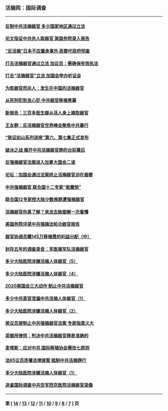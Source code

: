 ### 活摘网：国际调查
---
#### [反制中共活摘器官 多少国家地区通过立法](../../pages/nf5947/n14009863.md?06120430) 
#### [论文指证中共杀人取器官 美国务院录入报告](../../pages/nf5947/n13999890.md?06120430) 
#### [“反活摘”日本不应置身事外 政要吁政府彻查](../../pages/nf5947/n13971188.md?06120430) 
#### [打击活摘器官通过立法 加议员：需确保有效执法](../../pages/nf5947/n13886356.md?06120430) 
#### [打击“活摘器官”立法 加国会举办听证会](../../pages/nf5947/n13869362.md?06120430) 
#### [为取器官而杀人：发生在中国的活摘器官](../../pages/nf5947/n13794731.md?06120430) 
#### [从死刑犯到良心犯 中共器官移植黑幕](../../pages/nf5947/n13764669.md?06120430) 
#### [新报告：三百多医生疑从活人身上摘取器官](../../pages/nf5947/n13703044.md?06120430) 
#### [王友群：反活摘器官世界峰会聚焦中共暴行](../../pages/nf5947/n13250738.md?06120430) 
#### [“铁证如山系列讲座”第六、第七集正式发布](../../pages/nf5947/n13106287.md?06120430) 
#### [破冰之战 揭开中共活摘器官罪的台前幕后](../../pages/nf5947/n13082457.md?06120430) 
#### [反强摘器官法案进入加拿大国会二读](../../pages/nf5947/n13033450.md?06120430) 
#### [论坛：加国会通过法案终止活摘器官迫在眉睫](../../pages/nf5947/n13029839.md?06120430) 
#### [中共强摘器官 联合国十二专家“极震惊”](../../pages/nf5947/n13024313.md?06120430) 
#### [联合国12专家控大陆少数族群遭强摘器官](../../pages/nf5947/n13023877.md?06120430) 
#### [活摘器官你真了解？来龙去脉图解一次看懂](../../pages/nf5947/n13013820.md?06120430) 
#### [美国务院详录中共强摘法轮功器官报告](../../pages/nf5947/n12944519.md?06120430) 
#### [器官协调员曝145万移植费的利益分配（中）](../../pages/nf5947/n12894547.md?06120430) 
#### [封存五年的调查录音：军医揭军队活摘器官](../../pages/nf5947/n12798692.md?06120430) 
#### [多少大陆医院涉嫌活摘人体器官（5）](../../pages/nf5947/n12768383.md?06120430) 
#### [多少大陆医院涉嫌活摘人体器官（4）](../../pages/nf5947/n12664434.md?06120430) 
#### [2020美国会三大动作 制止中共活摘器官](../../pages/nf5947/n12682004.md?06120430) 
#### [多少中共高官泄漏中共活摘人体器官（1）](../../pages/nf5947/n12671234.md?06120430) 
#### [多少大陆医院涉嫌活摘人体器官（2）](../../pages/nf5947/n12655589.md?06120430) 
#### [美议员提制止中共强摘器官法案 专家指意义大](../../pages/nf5947/n12630561.md?06120430) 
#### [英御用律师：判决中共活摘器官罪是准确的](../../pages/nf5947/n12580740.md?06120430) 
#### [麦塔斯：应对中共 国际移植协会需改七原则](../../pages/nf5947/n12514711.md?06120430) 
#### [法65议员连署法律提案 抵制中共活摘罪行](../../pages/nf5947/n12437047.md?06120430) 
#### [多少大陆医院涉嫌活摘人体器官（1）](../../pages/nf5947/n12414284.md?06120430) 
#### [追查国际调查中共空军西京医院活摘器官录像](../../pages/nf5947/n12348837.md?06120430) 

---
#### 第 [ [14](./14.md?06120430) / [13](./13.md?06120430) / [12](./12.md?06120430) / [11](./11.md?06120430) / [10](./10.md?06120430) / [9](./9.md?06120430) / [8](./8.md?06120430) / [7](./7.md?06120430) ] 页
